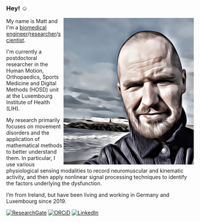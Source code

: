 ### Hey! ☺️

<img align="right" src="https://github.com/MattWillFlood/MattWillFlood/blob/195f856710176bebaf2ab0bfa173566711d2a926/ME.jpg" width="350"/>

My name is Matt and I'm a [biomedical engineer](https://mattwillflood.github.io/Bio/)/[researcher](https://orcid.org/0000-0002-5674-424X)/[scientist](https://researchluxembourg.lu/2021/10/15/in-conversation-with-our-young-researchers-dr-matthew-flood/).

I'm currently a postdoctoral researcher in the Human Motion, Orthopaedics, Sports Medicine and Digital Methods (HOSD) unit at the Luxembourg Institute of Health (LIH).


My research primarily focuses on movement disorders and the application of  mathematical methods to better understand them. In particular, I use various physiological sensing modalities to record neuromuscular and kinematic activity, and then apply nonlinear signal processing techniques to identify the factors underlying the dysfunction.

I’m from Ireland, but have been living and working in Germany and Luxembourg since 2019.



[![ResearchGate](https://img.shields.io/badge/Research_Gate-00CCBB.svg?&style=for-the-badge&logo=ResearchGate&logoColor=white)](https://www.researchgate.net/profile/Matthew-Flood-3)
[![ORCiD](https://img.shields.io/badge/orcid-logo.svg?&logo=ORCiD&style=for-the-badge&logoColor=white)](https://orcid.org/0000-0002-5674-424X)
[![LinkedIn](https://img.shields.io/badge/LinkedIn-0077B5?style=for-the-badge&logo=linkedin&logoColor=white)](https://www.linkedin.com/in/drmatthewflood/)



 

<!--
**MattWillFlood/MattWillFlood** is a ✨ _special_ ✨ repository because its `README.md` (this file) appears on your GitHub profile.

Here are some ideas to get you started:

- 🔭 I’m currently working on ...
- 🌱 I’m currently learning ...
- 👯 I’m looking to collaborate on ...
- 🤔 I’m looking for help with ...
- 💬 Ask me about ...
- 📫 How to reach me: ...
- 😄 Pronouns: ...
- ⚡ Fun fact: ...
-->
